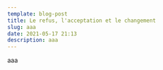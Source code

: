 ```yaml
---
template: blog-post
title: Le refus, l'acceptation et le changement
slug: aaa
date: 2021-05-17 21:13
description: aaa
---
```

aaa